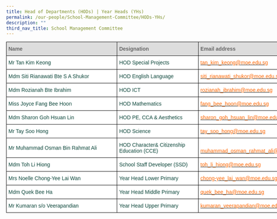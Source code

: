 ```yaml
---
title: Head of Departments (HODs) | Year Heads (YHs)
permalink: /our-people/School-Management-Committee/HODs-YHs/
description: ""
third_nav_title: School Management Committee
---
```

<style type="text/css">
.tg  {border-collapse:collapse;border-spacing:0;margin:0px auto;}
.tg td{border-color:black;border-style:solid;border-width:1px;font-family:Arial, sans-serif;font-size:14px;
  overflow:hidden;padding:10px 5px;word-break:normal;}
.tg th{border-color:black;border-style:solid;border-width:1px;font-family:Arial, sans-serif;font-size:14px;
  font-weight:normal;overflow:hidden;padding:10px 5px;word-break:normal;}
.tg .tg-yhj3{background-color:#FFF;color:#0C463A;text-align:left;vertical-align:middle}
.tg .tg-feqv{background-color:#DDD;color:#666;font-weight:bold;text-align:left;vertical-align:middle}
.tg .tg-o5fr{background-color:#FFF;color:#FD6500;text-align:left;vertical-align:middle}
</style>
<table class="tg" style="undefined; table-layout: fixed; width: 850px">
<colgroup>
<col style="width: 300px">
<col style="width: 220px">
<col style="width: 330px">
</colgroup>
<tbody>
  <tr>
    <td class="tg-feqv"><span style="color:#666">Name</span></td>
    <td class="tg-feqv"><span style="color:#666">Designation</span></td>
    <td class="tg-feqv"><span style="color:#666">Email address</span></td>
  </tr>
  <tr>
    <td class="tg-yhj3">Mr Tan Kim Keong<br></td>
    <td class="tg-yhj3">HOD Special Projects<br></td>
    <td class="tg-o5fr"><a href="mailto:tan_kim_keong@moe.edu.sg"><span style="text-decoration:none;color:#FD6500">tan_kim_keong@moe.edu.sg</span></a><br></td>
  </tr>
  <tr>
    <td class="tg-yhj3">Mdm Siti Rianawati Bte S A Shukor<br></td>
    <td class="tg-yhj3">HOD English Language</td>
    <td class="tg-o5fr"><a href="mailto:siti_rianawati_shukor@moe.edu.sg"><span style="text-decoration:none;color:#FD6500">siti_rianawati_shukor@moe.edu.sg</span></a><br></td>
  </tr>
  <tr>
    <td class="tg-yhj3">Mdm Rozianah Bte Ibrahim<br></td>
    <td class="tg-yhj3"> HOD ICT</td>
    <td class="tg-o5fr"><a href="mailto:rozianah_ibrahim@moe.edu.sg"><span style="text-decoration:none;color:#FD6500">rozianah_ibrahim@moe.edu.sg</span></a> </td>
  </tr>
  <tr>
    <td class="tg-yhj3">Miss Joyce Fang Bee Hoon<br></td>
    <td class="tg-yhj3">HOD Mathematics </td>
    <td class="tg-o5fr"><a href="mailto:fang_bee_hoon@moe.edu.sg"><span style="text-decoration:none;color:#FD6500">fang_bee_hoon@moe.edu.sg</span></a> </td>
  </tr>
  <tr>
    <td class="tg-yhj3"> Mdm Sharon Goh Hsuan Lin</td>
    <td class="tg-yhj3"> HOD PE, CCA &amp; Aesthetics<br></td>
    <td class="tg-o5fr"><a href="mailto:sharon_goh_hsuan_lin@moe.edu.sg"><span style="text-decoration:none;color:#FD6500">sharon_goh_hsuan_lin@moe.edu.sg</span></a> </td>
  </tr>
  <tr>
    <td class="tg-yhj3"> Mr Tay Soo Hong</td>
    <td class="tg-yhj3"> HOD Science</td>
    <td class="tg-o5fr"><a href="mailto:tay_soo_hong@moe.edu.sg"><span style="text-decoration:none;color:#FD6500">tay_soo_hong@moe.edu.sg</span></a> </td>
  </tr>
  <tr>
    <td class="tg-yhj3"> Mr Muhammad Osman Bin Rahmat Ali</td>
    <td class="tg-yhj3"> HOD Character& Citizenship Education (CCE)<br></td>
    <td class="tg-o5fr"><a href="mailto:muhammad_osman_rahmat_ali@moe.edu.sg"><span style="text-decoration:none;color:#FD6500"><br>muhammad_osman_rahmat_ali@moe.edu.sg</span></a> </td>
  </tr>
  <tr>
    <td class="tg-yhj3">Mdm Toh Li Hiong<br></td>
    <td class="tg-yhj3"> School Staff Developer (SSD)<br></td>
    <td class="tg-o5fr"><a href="mailto:toh_li_hiong@moe.edu.sg"><span style="text-decoration:none;color:#FD6500">toh_li_hiong@moe.edu.sg</span></a> </td>
  </tr>
  <tr>
    <td class="tg-yhj3">Mrs Noelle Chong-Yee Lai Wan<br></td>
    <td class="tg-yhj3">Year Head Lower Primary<br></td>
    <td class="tg-yhj3"><a
			href="mailto:chong-yee_lai_wan@moe.edu.sg"><span style="text-decoration:none;color:#FD6500">chong-yee_lai_wan@moe.edu.sg</span></a> </td>
  </tr>
  <tr>
    <td class="tg-yhj3"> Mdm Quek Bee Ha</td>
    <td class="tg-yhj3">  Year Head Middle Primary</td>
    <td class="tg-o5fr"><a href="mailto:quek_bee_ha@moe.edu.sg"><span style="text-decoration:none;color:#FD6500">quek_bee_ha@moe.edu.sg</span></a> </td>
  </tr>
  <tr>
    <td class="tg-yhj3">Mr Kumaran s/o Veerapandian<br></td>
    <td class="tg-yhj3">Year Head Upper Primary <br></td>
    <td class="tg-o5fr"><a href="mailto:kumaran_veerapandian@moe.edu.sg"><span style="text-decoration:none;color:#FD6500">kumaran_veerapandian@moe.edu.sg</span></a> </td>
</tr>
</tbody>
</table>